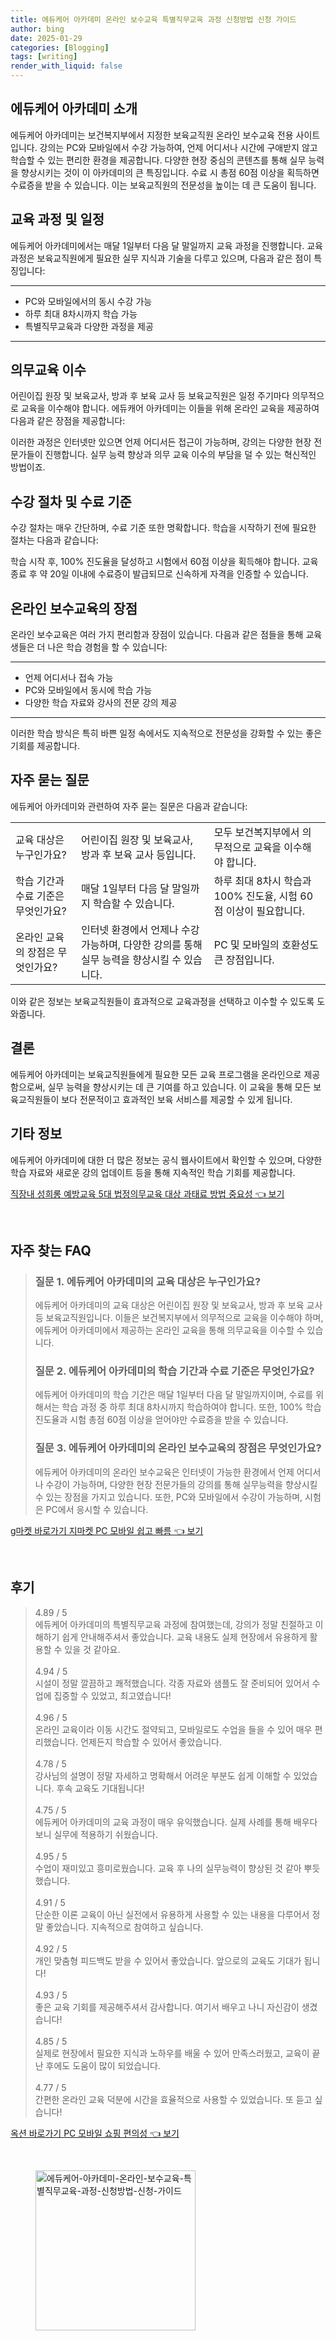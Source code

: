 ```yaml
---
title: 에듀케어 아카데미 온라인 보수교육 특별직무교육 과정 신청방법 신청 가이드
author: bing
date: 2025-01-29
categories: [Blogging]
tags: [writing]
render_with_liquid: false
---
```



<h2 id='에듀케어 아카데미 소개'>에듀케어 아카데미 소개</h2>

<p>에듀케어 아카데미는 보건복지부에서 지정한 보육교직원 온라인 보수교육 전용 사이트입니다. 강의는 PC와 모바일에서 수강 가능하여, 언제 어디서나 시간에 구애받지 않고 학습할 수 있는 편리한 환경을 제공합니다. 다양한 현장 중심의 콘텐츠를 통해 실무 능력을 향상시키는 것이 이 아카데미의 큰 특징입니다. 수료 시 총점 60점 이상을 획득하면 수료증을 받을 수 있습니다. 이는 보육교직원의 전문성을 높이는 데 큰 도움이 됩니다.</p>

<h2 id='교육 과정 및 일정'>교육 과정 및 일정</h2>

<p>에듀케어 아카데미에서는 매달 1일부터 다음 달 말일까지 교육 과정을 진행합니다. 교육 과정은 보육교직원에게 필요한 실무 지식과 기술을 다루고 있으며, 다음과 같은 점이 특징입니다:</p>

<hr />

<ul>
    <li>PC와 모바일에서의 동시 수강 가능</li>
    <li>하루 최대 8차시까지 학습 가능</li>
    <li>특별직무교육과 다양한 과정을 제공</li>
</ul>

<hr />

<h2 id='의무교육 이수'>의무교육 이수</h2>

<p>어린이집 원장 및 보육교사, 방과 후 보육 교사 등 보육교직원은 일정 주기마다 의무적으로 교육을 이수해야 합니다. 에듀캐어 아카데미는 이들을 위해 온라인 교육을 제공하여 다음과 같은 장점을 제공합니다:</p>

<p>이러한 과정은 인터넷만 있으면 언제 어디서든 접근이 가능하며, 강의는 다양한 현장 전문가들이 진행합니다. 실무 능력 향상과 의무 교육 이수의 부담을 덜 수 있는 혁신적인 방법이죠.</p>

<h2 id='수강 절차 및 수료 기준'>수강 절차 및 수료 기준</h2>

<p>수강 절차는 매우 간단하며, 수료 기준 또한 명확합니다. 학습을 시작하기 전에 필요한 절차는 다음과 같습니다:</p>

<p>학습 시작 후, 100% 진도율을 달성하고 시험에서 60점 이상을 획득해야 합니다. 교육 종료 후 약 20일 이내에 수료증이 발급되므로 신속하게 자격을 인증할 수 있습니다.</p>

<h2 id='온라인 보수교육의 장점'>온라인 보수교육의 장점</h2>

<p>온라인 보수교육은 여러 가지 편리함과 장점이 있습니다. 다음과 같은 점들을 통해 교육생들은 더 나은 학습 경험을 할 수 있습니다:</p>

<hr />

<ul>
    <li>언제 어디서나 접속 가능</li>
    <li>PC와 모바일에서 동시에 학습 가능</li>
    <li>다양한 학습 자료와 강사의 전문 강의 제공</li>
</ul>

<hr />

<p>이러한 학습 방식은 특히 바쁜 일정 속에서도 지속적으로 전문성을 강화할 수 있는 좋은 기회를 제공합니다.</p>

<h2 id='자주 묻는 질문'>자주 묻는 질문</h2>

<p>에듀케어 아카데미와 관련하여 자주 묻는 질문은 다음과 같습니다:</p>

<table>
    <tr>
        <td>교육 대상은 누구인가요?</td>
        <td>어린이집 원장 및 보육교사, 방과 후 보육 교사 등입니다.</td>
        <td>모두 보건복지부에서 의무적으로 교육을 이수해야 합니다.</td>
    </tr>
    <tr>
        <td>학습 기간과 수료 기준은 무엇인가요?</td>
        <td>매달 1일부터 다음 달 말일까지 학습할 수 있습니다.</td>
        <td>하루 최대 8차시 학습과 100% 진도율, 시험 60점 이상이 필요합니다.</td>
    </tr>
    <tr>
        <td>온라인 교육의 장점은 무엇인가요?</td>
        <td>인터넷 환경에서 언제나 수강 가능하며, 다양한 강의를 통해 실무 능력을 향상시킬 수 있습니다.</td>
        <td>PC 및 모바일의 호환성도 큰 장점입니다.</td>
    </tr>
</table>

<p>이와 같은 정보는 보육교직원들이 효과적으로 교육과정을 선택하고 이수할 수 있도록 도와줍니다.</p>

<h2 id='결론'>결론</h2>

<p>에듀케어 아카데미는 보육교직원들에게 필요한 모든 교육 프로그램을 온라인으로 제공함으로써, 실무 능력을 향상시키는 데 큰 기여를 하고 있습니다. 이 교육을 통해 모든 보육교직원들이 보다 전문적이고 효과적인 보육 서비스를 제공할 수 있게 됩니다.</p>

<h2 id='기타 정보'>기타 정보</h2>

<p>에듀케어 아카데미에 대한 더 많은 정보는 공식 웹사이트에서 확인할 수 있으며, 다양한 학습 자료와 새로운 강의 업데이트 등을 통해 지속적인 학습 기회를 제공합니다.</p>


<p><a class="click-button" title="직장내 성희롱 예방교육 5대 법정의무교육 대상 과태료 방법 중요성" href="https://greenforu.github.io/posts/%EC%A7%81%EC%9E%A5%EB%82%B4-%EC%84%B1%ED%9D%AC%EB%A1%B1-%EC%98%88%EB%B0%A9%EA%B5%90%EC%9C%A1-5%EB%8C%80-%EB%B2%95%EC%A0%95%EC%9D%98%EB%AC%B4%EA%B5%90%EC%9C%A1-%EB%8C%80%EC%83%81-%EA%B3%BC%ED%83%9C%EB%A3%8C-%EB%B0%A9%EB%B2%95-%EC%A4%91%EC%9A%94%EC%84%B1/" rel="dofollow">직장내 성희롱 예방교육 5대 법정의무교육 대상 과태료 방법 중요성 👈 보기</a></p><br>
<h2 id='자주_찾는_FAQ'>자주 찾는 FAQ</h2>
<div itemscope="" itemtype="https://schema.org/FAQPage"> 
<blockquote> 
<div itemscope="" itemprop="mainEntity" itemtype="https://schema.org/Question"> 
<h3 itemprop="name">질문 1. 에듀케어 아카데미의 교육 대상은 누구인가요?</h3> 
<div itemscope="" itemprop="acceptedAnswer" itemtype="https://schema.org/Answer"> 
<span itemprop="text"> 
<p>에듀케어 아카데미의 교육 대상은 어린이집 원장 및 보육교사, 방과 후 보육 교사 등 보육교직원입니다. 이들은 보건복지부에서 의무적으로 교육을 이수해야 하며, 에듀케어 아카데미에서 제공하는 온라인 교육을 통해 의무교육을 이수할 수 있습니다.</p> 
</span> 
</div> 
</div> 

<div itemscope="" itemprop="mainEntity" itemtype="https://schema.org/Question"> 
<h3 itemprop="name">질문 2. 에듀케어 아카데미의 학습 기간과 수료 기준은 무엇인가요?</h3> 
<div itemscope="" itemprop="acceptedAnswer" itemtype="https://schema.org/Answer"> 
<span itemprop="text"> 
<p>에듀케어 아카데미의 학습 기간은 매달 1일부터 다음 달 말일까지이며, 수료를 위해서는 학습 과정 중 하루 최대 8차시까지 학습하여야 합니다. 또한, 100% 학습 진도율과 시험 총점 60점 이상을 얻어야만 수료증을 받을 수 있습니다.</p> 
</span> 
</div> 
</div> 

<div itemscope="" itemprop="mainEntity" itemtype="https://schema.org/Question"> 
<h3 itemprop="name">질문 3. 에듀케어 아카데미의 온라인 보수교육의 장점은 무엇인가요?</h3> 
<div itemscope="" itemprop="acceptedAnswer" itemtype="https://schema.org/Answer"> 
<span itemprop="text"> 
<p>에듀케어 아카데미의 온라인 보수교육은 인터넷이 가능한 환경에서 언제 어디서나 수강이 가능하며, 다양한 현장 전문가들의 강의를 통해 실무능력을 향상시킬 수 있는 장점을 가지고 있습니다. 또한, PC와 모바일에서 수강이 가능하며, 시험은 PC에서 응시할 수 있습니다.</p> 
</span> 
</div> 
</div> 
</blockquote> 
</div>
<p><a class="click-button" title="g마켓 바로가기 지마켓 PC 모바일 쉽고 빠름" href="https://greenforu.github.io/posts/g%EB%A7%88%EC%BC%93-%EB%B0%94%EB%A1%9C%EA%B0%80%EA%B8%B0-%EC%A7%80%EB%A7%88%EC%BC%93-PC-%EB%AA%A8%EB%B0%94%EC%9D%BC-%EC%89%BD%EA%B3%A0-%EB%B9%A0%EB%A6%84/" rel="dofollow">g마켓 바로가기 지마켓 PC 모바일 쉽고 빠름 👈 보기</a></p><br>
<h2 id='후기'>후기</h2>
<div itemscope itemtype="https://schema.org/Product">
  <blockquote>
  <div itemprop="review" itemscope itemtype="https://schema.org/Review">
      <div itemprop="reviewRating" itemscope itemtype="https://schema.org/Rating"> <span itemprop="ratingValue">4.89</span> / <span itemprop="bestRating">5</span> </div>
      <span itemprop="reviewBody">에듀케어 아카데미의 특별직무교육 과정에 참여했는데, 강의가 정말 친절하고 이해하기 쉽게 안내해주셔서 좋았습니다. 교육 내용도 실제 현장에서 유용하게 활용할 수 있을 것 같아요.</span>
  </div>
  <br>
  <div itemprop="review" itemscope itemtype="https://schema.org/Review">
      <div itemprop="reviewRating" itemscope itemtype="https://schema.org/Rating"> <span itemprop="ratingValue">4.94</span> / <span itemprop="bestRating">5</span> </div>
      <span itemprop="reviewBody">시설이 정말 깔끔하고 쾌적했습니다. 각종 자료와 샘플도 잘 준비되어 있어서 수업에 집중할 수 있었고, 최고였습니다!</span>
  </div>
  <br>
  <div itemprop="review" itemscope itemtype="https://schema.org/Review">
      <div itemprop="reviewRating" itemscope itemtype="https://schema.org/Rating"> <span itemprop="ratingValue">4.96</span> / <span itemprop="bestRating">5</span> </div>
      <span itemprop="reviewBody">온라인 교육이라 이동 시간도 절약되고, 모바일로도 수업을 들을 수 있어 매우 편리했습니다. 언제든지 학습할 수 있어서 좋았습니다.</span>
  </div>
  <br>
  <div itemprop="review" itemscope itemtype="https://schema.org/Review">
      <div itemprop="reviewRating" itemscope itemtype="https://schema.org/Rating"> <span itemprop="ratingValue">4.78</span> / <span itemprop="bestRating">5</span> </div>
      <span itemprop="reviewBody">강사님의 설명이 정말 자세하고 명확해서 어려운 부분도 쉽게 이해할 수 있었습니다. 후속 교육도 기대됩니다!</span>
  </div>
  <br>
  <div itemprop="review" itemscope itemtype="https://schema.org/Review">
      <div itemprop="reviewRating" itemscope itemtype="https://schema.org/Rating"> <span itemprop="ratingValue">4.75</span> / <span itemprop="bestRating">5</span> </div>
      <span itemprop="reviewBody">에듀케어 아카데미의 교육 과정이 매우 유익했습니다. 실제 사례를 통해 배우다 보니 실무에 적용하기 쉬웠습니다.</span>
  </div>
  <br>
  <div itemprop="review" itemscope itemtype="https://schema.org/Review">
      <div itemprop="reviewRating" itemscope itemtype="https://schema.org/Rating"> <span itemprop="ratingValue">4.95</span> / <span itemprop="bestRating">5</span> </div>
      <span itemprop="reviewBody">수업이 재미있고 흥미로웠습니다. 교육 후 나의 실무능력이 향상된 것 같아 뿌듯했습니다.</span>
  </div>
  <br>
  <div itemprop="review" itemscope itemtype="https://schema.org/Review">
      <div itemprop="reviewRating" itemscope itemtype="https://schema.org/Rating"> <span itemprop="ratingValue">4.91</span> / <span itemprop="bestRating">5</span> </div>
      <span itemprop="reviewBody">단순한 이론 교육이 아닌 실전에서 유용하게 사용할 수 있는 내용을 다루어서 정말 좋았습니다. 지속적으로 참여하고 싶습니다.</span>
  </div>
  <br>
  <div itemprop="review" itemscope itemtype="https://schema.org/Review">
      <div itemprop="reviewRating" itemscope itemtype="https://schema.org/Rating"> <span itemprop="ratingValue">4.92</span> / <span itemprop="bestRating">5</span> </div>
      <span itemprop="reviewBody">개인 맞춤형 피드백도 받을 수 있어서 좋았습니다. 앞으로의 교육도 기대가 됩니다!</span>
  </div>
  <br>
  <div itemprop="review" itemscope itemtype="https://schema.org/Review">
      <div itemprop="reviewRating" itemscope itemtype="https://schema.org/Rating"> <span itemprop="ratingValue">4.93</span> / <span itemprop="bestRating">5</span> </div>
      <span itemprop="reviewBody">좋은 교육 기회를 제공해주셔서 감사합니다. 여기서 배우고 나니 자신감이 생겼습니다!</span>
  </div>
  <br>
  <div itemprop="review" itemscope itemtype="https://schema.org/Review">
      <div itemprop="reviewRating" itemscope itemtype="https://schema.org/Rating"> <span itemprop="ratingValue">4.85</span> / <span itemprop="bestRating">5</span> </div>
      <span itemprop="reviewBody">실제로 현장에서 필요한 지식과 노하우를 배울 수 있어 만족스러웠고, 교육이 끝난 후에도 도움이 많이 되었습니다.</span>
  </div>
  <br>
  <div itemprop="review" itemscope itemtype="https://schema.org/Review">
      <div itemprop="reviewRating" itemscope itemtype="https://schema.org/Rating"> <span itemprop="ratingValue">4.77</span> / <span itemprop="bestRating">5</span> </div>
      <span itemprop="reviewBody">간편한 온라인 교육 덕분에 시간을 효율적으로 사용할 수 있었습니다. 또 듣고 싶습니다!</span>
  </div>
  </blockquote>
</div>
<p><a class="click-button" title="옥션 바로가기 PC 모바일 쇼핑 편의성" href="https://greenforu.github.io/posts/%EC%98%A5%EC%85%98-%EB%B0%94%EB%A1%9C%EA%B0%80%EA%B8%B0-PC-%EB%AA%A8%EB%B0%94%EC%9D%BC-%EC%87%BC%ED%95%91-%ED%8E%B8%EC%9D%98%EC%84%B1/" rel="dofollow">옥션 바로가기 PC 모바일 쇼핑 편의성 👈 보기</a></p><br>
<figure class="image"><img src="https://greenforu.github.io/assets/img/thumbnail/에듀케어-아카데미-온라인-보수교육-특별직무교육-과정-신청방법-신청-가이드.webp" alt="에듀케어-아카데미-온라인-보수교육-특별직무교육-과정-신청방법-신청-가이드" width="256" height="256"></figure>